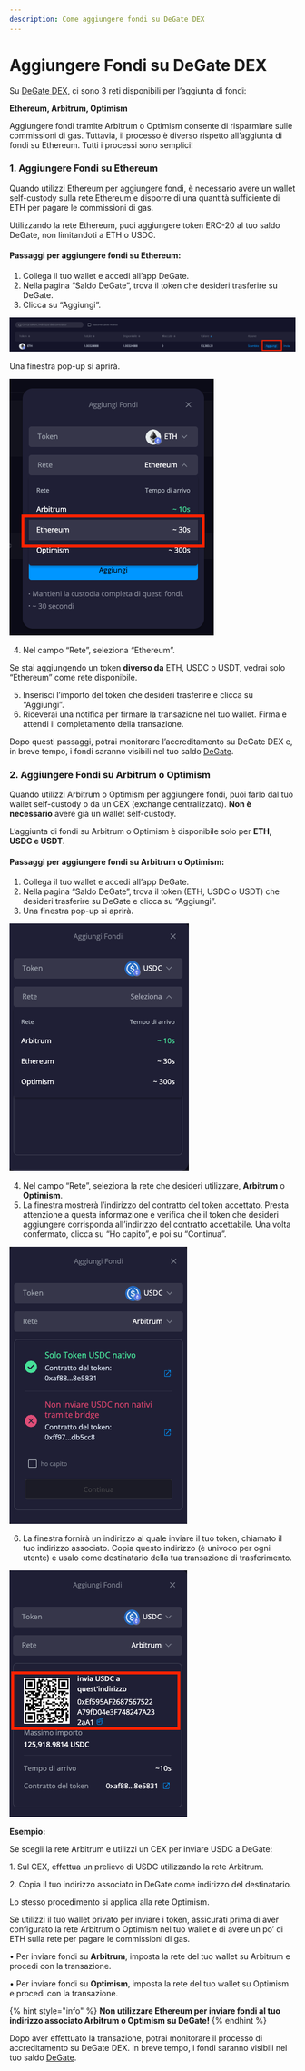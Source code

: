```yaml
---
description: Come aggiungere fondi su DeGate DEX
---
```


# Aggiungere Fondi su DeGate DEX



Su [DeGate DEX](https://app.degate.com/?utm_source=depositguidebook), ci sono 3 reti disponibili per l’aggiunta di fondi:

**Ethereum, Arbitrum, Optimism**

Aggiungere fondi tramite Arbitrum o Optimism consente di risparmiare sulle commissioni di gas. Tuttavia, il processo è diverso rispetto all’aggiunta di fondi su Ethereum. Tutti i processi sono semplici!

### **1. Aggiungere Fondi su Ethereum**

Quando utilizzi Ethereum per aggiungere fondi, è necessario avere un wallet self-custody sulla rete Ethereum e disporre di una quantità sufficiente di ETH per pagare le commissioni di gas.

Utilizzando la rete Ethereum, puoi aggiungere token ERC-20 al tuo saldo DeGate, non limitandoti a ETH o USDC.

#### **Passaggi per aggiungere fondi su Ethereum:**

1. Collega il tuo wallet e accedi all’app DeGate.
2. Nella pagina “Saldo DeGate”, trova il token che desideri trasferire su DeGate.
3. Clicca su “Aggiungi”.

![](../.gitbook/assets/0.png)

Una finestra pop-up si aprirà.

![](../.gitbook/assets/1.png)

4. Nel campo “Rete”, seleziona “Ethereum”.

Se stai aggiungendo un token **diverso da** ETH, USDC o USDT, vedrai solo “Ethereum” come rete disponibile.

5. Inserisci l’importo del token che desideri trasferire e clicca su “Aggiungi”.
6. Riceverai una notifica per firmare la transazione nel tuo wallet. Firma e attendi il completamento della transazione.

Dopo questi passaggi, potrai monitorare l’accreditamento su DeGate DEX e, in breve tempo, i fondi saranno visibili nel tuo saldo [DeGate](https://app.degate.com/?utm_source=depositguidebook).

### **2. Aggiungere Fondi su Arbitrum o Optimism**

Quando utilizzi Arbitrum o Optimism per aggiungere fondi, puoi farlo dal tuo wallet self-custody o da un CEX (exchange centralizzato). **Non è necessario** avere già un wallet self-custody.

L’aggiunta di fondi su Arbitrum o Optimism è disponibile solo per **ETH, USDC e USDT**.

#### **Passaggi per aggiungere fondi su Arbitrum o Optimism:**

1. Collega il tuo wallet e accedi all’app DeGate.
2. Nella pagina “Saldo DeGate”, trova il token (ETH, USDC o USDT) che desideri trasferire su DeGate e clicca su “Aggiungi”.
3. Una finestra pop-up si aprirà.

![](../.gitbook/assets/2.png)

4. Nel campo “Rete”, seleziona la rete che desideri utilizzare, **Arbitrum** o **Optimism**.
5. La finestra mostrerà l’indirizzo del contratto del token accettato. Presta attenzione a questa informazione e verifica che il token che desideri aggiungere corrisponda all’indirizzo del contratto accettabile. Una volta confermato, clicca su “Ho capito”, e poi su “Continua”.

![](../.gitbook/assets/3.png)

6. La finestra fornirà un indirizzo al quale inviare il tuo token, chiamato il tuo indirizzo associato. Copia questo indirizzo (è univoco per ogni utente) e usalo come destinatario della tua transazione di trasferimento.

![](../.gitbook/assets/4.png)

**Esempio:**

Se scegli la rete Arbitrum e utilizzi un CEX per inviare USDC a DeGate:

1\. Sul CEX, effettua un prelievo di USDC utilizzando la rete Arbitrum.

2\. Copia il tuo indirizzo associato in DeGate come indirizzo del destinatario.

Lo stesso procedimento si applica alla rete Optimism.



Se utilizzi il tuo wallet privato per inviare i token, assicurati prima di aver configurato la rete Arbitrum o Optimism nel tuo wallet e di avere un po’ di ETH sulla rete per pagare le commissioni di gas.

• Per inviare fondi su **Arbitrum**, imposta la rete del tuo wallet su Arbitrum e procedi con la transazione.

• Per inviare fondi su **Optimism**, imposta la rete del tuo wallet su Optimism e procedi con la transazione.

{% hint style="info" %}
**Non utilizzare Ethereum per inviare fondi al tuo indirizzo associato Arbitrum o Optimism su DeGate!**
{% endhint %}



Dopo aver effettuato la transazione, potrai monitorare il processo di accreditamento su DeGate DEX. In breve tempo, i fondi saranno visibili nel tuo saldo [DeGate](https://app.degate.com/?utm_source=depositguidebook).
